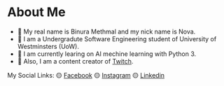 # About Me
- 📌  My real name is Binura Methmal and my nick name is Nova.
- 📌  I am a Undergradute Software Engineering  student of University of Westminsters (UoW).
- 📌  I am currently learing on AI mechine learning with Python 3.
- 📌  Also, I am a content creator of [Twitch](https://www.twitch.tv/nova_xox).

My Social Links: 
🟡  [Facebook](https://www.facebook.com/binura.methmal/) 🟡  [Instagram](https://www.instagram.com/binura.methmal/) 🟡  [Linkedin](https://www.linkedin.com/in/binura-methmal/)
